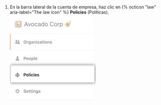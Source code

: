 1. En la barra lateral de la cuenta de empresa, haz clic en {% octicon "law" aria-label="The law icon" %} **Policies** (Políticas). ![Pestaña Policies (Políticas) en la barra lateral de la cuenta de empresa](/assets/images/help/business-accounts/enterprise-account-policies-tab.png)
